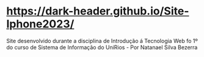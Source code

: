 # https://dark-header.github.io/Site-Iphone2023/
Site desenvolvido durante a disciplina de Introdução á Tecnologia Web fo 1º do curso de Sistema de Informação do UniRios - Por Natanael Silva Bezerra
